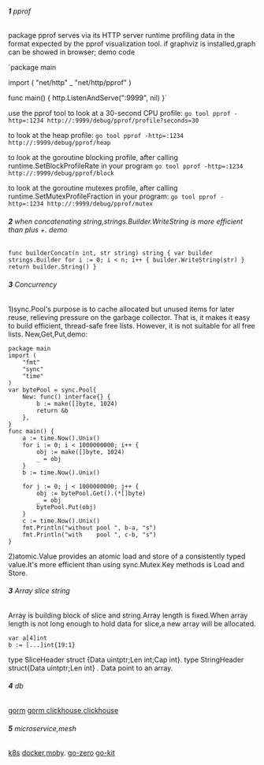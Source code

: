 ###### **1** pprof
package pprof serves via its HTTP server runtime profiling data in the format expected by the pprof visualization tool.
if graphviz is installed,graph can be showed in browser;
demo code

`package main

import (
"net/http"
_ "net/http/pprof"
)

func main() {
http.ListenAndServe(":9999", nil)
}`

use the pprof tool to look at a 30-second CPU profile:
`go tool pprof -http=:1234 http://:9999/debug/pprof/profile?seconds=30
`

to look at the heap profile:
`go tool pprof -http=:1234 http://:9999/debug/pprof/heap
`

to look at the goroutine blocking profile, after calling runtime.SetBlockProfileRate in your program
`go tool pprof -http=:1234 http://:9999/debug/pprof/block
`

to look at the goroutine mutexes profile, after calling runtime.SetMutexProfileFraction in your program:
`go tool pprof -http=:1234 http://:9999/debug/pprof/mutex
`

###### **2** when concatenating string,strings.Builder.WriteString is more efficient than plus +. demo
`func builderConcat(n int, str string) string {
var builder strings.Builder
for i := 0; i < n; i++ {
builder.WriteString(str)
}
return builder.String()
}`

###### **3** Concurrency
1)sync.Pool's purpose is to cache allocated but unused items for later reuse, relieving pressure on the garbage collector. That is, it makes it easy to build efficient, thread-safe free lists. However, it is not suitable for all free lists.
New,Get,Put,demo:

```
package main
import (
	"fmt"
	"sync"
	"time"
)
var bytePool = sync.Pool{
	New: func() interface{} {
		b := make([]byte, 1024)
		return &b
	},
}
func main() {
	a := time.Now().Unix()
	for i := 0; i < 1000000000; i++ {
		obj := make([]byte, 1024)
		_ = obj
	}
	b := time.Now().Unix()

	for j := 0; j < 1000000000; j++ {
		obj := bytePool.Get().(*[]byte)
		_ = obj
		bytePool.Put(obj)
	}
	c := time.Now().Unix()
	fmt.Println("without pool ", b-a, "s")
	fmt.Println("with    pool ", c-b, "s")
}
```

2)atomic.Value provides an atomic load and store of a consistently typed value.It's more efficient than using sync.Mutex.Key methods is Load and Store.

###### **3** Array slice string
Array is building block of slice and string.Array length is fixed.When array length is not long enough to hold data for slice,a new array will be allocated. 
```
var a[4]int
b := [...]int{19:1}
```
type SliceHeader struct {Data uintptr;Len  int;Cap int}.
type StringHeader struct{Data uintptr;Len int} .
Data point to an array.

###### **4** db
[gorm](https://github.com/go-gorm/gorm) 
[gorm clickhouse](https://github.com/go-gorm/clickhouse),[clickhouse](https://github.com/ClickHouse/ClickHouse)

###### **5** microservice,mesh
[k8s](https://github.com/kubernetes/kubernetes)
[docker](https://github.com/docker),[moby](https://github.com/moby/moby).
[go-zero](https://github.com/tal-tech/go-zero)
[go-kit](https://github.com/go-kit/kit)


